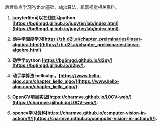 后续重点学习Python基础，algo算法，机器视觉相关资料。

1. **jupyterlite可以在线练习python [https://bg6mgd.github.io/jupyter/lab/index.html](https://bg6mgd.github.io/jupyter/lab/index.html).**
2. **动手学深度学习[https://zh.d2l.ai/chapter_preliminaries/linear-algebra.html](https://zh.d2l.ai/chapter_preliminaries/linear-algebra.html).**

3. **动手学python [https://bg6mgd.github.io/d2py/](https://bg6mgd.github.io/d2py/).**
4. **动手学算法 helloalgo。[https://www.hello-algo.com/chapter_hello_algo/](https://www.hello-algo.com/chapter_hello_algo/).**
5. **OpenCV项目实战[https://charmve.github.io/L0CV-web/](https://charmve.github.io/L0CV-web/).**
6. **opencv学习资料[https://charmve.github.io/computer-vision-in-action/#/](https://charmve.github.io/computer-vision-in-action/#/).**

